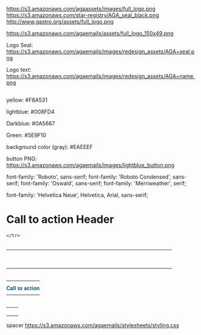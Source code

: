 https://s3.amazonaws.com/agaassets/images/full_logo.png
https://s3.amazonaws.com/star-registry/AGA_seal_black.png
http://www.gastro.org/assets/full_logo.png

https://s3.amazonaws.com/agaemails/assets/full_logo_150x49.png

Logo Seal:
https://s3.amazonaws.com/agaemails/images/redesign_assets/AGA+seal.png

Logo text:
https://s3.amazonaws.com/agaemails/images/redesign_assets/AGA+name.png

<td class="item" width="347" height="10"><img src="https://sites.smu.edu/e/images/spacer.gif" width="310" height="1" alt=""/></td>

yellow:
#F8A531

lightblue:
#008FD4

Darkblue:
#0A5687

Green:
#5E9F10

background color (gray):
#EAEEEF

button PNG:
https://s3.amazonaws.com/agaemails/images/lightblue_button.png

<!-- *-------===== Google Fonts =====-------* -->
<link href='http://fonts.googleapis.com/css?family=Roboto:400,300italic,300,400italic,500,500italic,700,700italic,900italic,900|Roboto+Condensed:400,300italic,300,400italic,700,700italic|Oswald:400,300,700' rel='stylesheet' type='text/css'>


font-family: 'Roboto', sans-serif;
font-family: 'Roboto Condensed', sans-serif;
font-family: 'Oswald', sans-serif;
font-family: 'Merriweather', serif;

font-family: 'Helvetica Neue', Helvetica, Arial, sans-serif;



# Call to action Header
 <!-- ********TABLE**********-->
<table width="357" border="0" align="left" cellpadding="0" cellspacing="0" class="item">
    <tr>
        <td class="item" width="40" height="10"></td>
        <td class="item" width="150" height="49"><img src="http://placehold.it/150x49" alt=""/></td>
        <td class="item" width="7" height="10"></td>
        <td class="item" width="150" height="49"><img src="http://placehold.it/150x49" alt=""/></td>
        <td class="item" width="10" height="10"></td>

    </tr>
</table>
<!-- ********END TABLE**********-->

<!-- ********TABLE**********-->
<table width="100" border="0" align="left" cellpadding="0" cellspacing="0" class="item">
    <tr>
        <td class="item" style="vertical-align: middle; padding: 8px 0 !important; background-color: #ffffff; text-align:center;">
            <a href="#" style="color:#0A5687; text-decoration: none; font-size: 14px; font-weight: bold; font-family: 'Helvetica Neue', Helvetica, Arial, sans-serif;">Call to action</a>
        </td>
    </tr>
</table>
<!-- ********END TABLE**********-->


<!-- *-------===== mso spacer =====-------* -->
<tr><!--[if mso]><td style="background-color: #ffffff;"><p>&nbsp;</p></td><![endif]--></tr>
<!-- *-------=====/mso spacer =====-------* -->




<!-- ******** MSO Spacer **********-->
<table width="20" border="0" align="left" cellpadding="0" cellspacing="0" class="item">
    <tr>
        <td align="left" width="15"><!--[if mso]><p>&nbsp;</p><![endif]--><img src="https://sites.smu.edu/e/images/spacer.gif" width="15" height="15" alt=""/></td>

    </tr>
</table>
<!-- ******** MSO Spacer **********-->


<!-- *-------===== cavin template =====-------* -->
    file:///private/var/folders/x6/20vp2mrd5s9gc5z2wyd0zrb5mr83fr/T/com.microsoft.Outlook/Outlook%20Temp/heroimage%5B1%5D.html
<!-- *-------=====/cavin template =====-------* -->


spacer
https://s3.amazonaws.com/agaemails/stylesheets/styling.css